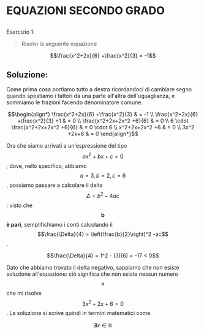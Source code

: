 ﻿# EQUAZIONI SECONDO GRADO

<!--Upmath extremely simplifies this task by using Markdown and LaTeX. It converts the Markdown syntax extended with LaTeX equations support into HTML code you can publish anywhere on the web.-->

<!--![Paper written in LaTeX](/i/latex.jpg)-->

## 

Esercizio 1:

> Risolvi la seguente equazione 

$$\frac{x^2+2x}{6} +\frac{x^2}{3} = -1$$

## Soluzione:

Come prima cosa portiamo tutto a destra ricordandoci di cambiare segno quando spostiamo i fattori da una parte all'altra dell'uguaglianza, e sommiamo le frazioni facendo denominatore comune.

$$\begin{align*}
\frac{x^2+2x}{6} +\frac{x^2}{3} & = -1 \\
\frac{x^2+2x}{6} +\frac{x^2}{3} +1 & = 0 \\
\frac{x^2+2x+2x^2 +6}{6} & = 0 \\
6 \cdot \frac{x^2+2x+2x^2 +6}{6} & = 0 \cdot 6 \\
x^2+2x+2x^2 +6 & = 0 \\
3x^2 +2x+6 & = 0
\end{align*}$$

Ora che siamo arrivati a un'espressione del tipo $$ax^2+bx+c=0$$, dove, nello specifico, abbiamo $$a=3,b=2,c=6$$, possiamo passare a calcolare il delta $$\Delta = b^2-4ac$$: visto che $$\mathbf{b}$$ **è pari**, semplifichiamo i conti calcolando il $$\frac{\Delta}{4} = \left(\frac{b}{2}\right)^2 -ac$$.

$$\frac{\Delta}{4} = 1^2 - (3)(6) = -17 < 0$$

Dato che abbiamo trovato il delta negativo, sappiamo che non esiste soluzione all'equazione: ciò significa che non esiste nessun numero $$x$$ che mi risolve $$3x^2+2x+6 = 0$$. La soluzione si scrive quindi in termini matematici come 

$$\nexists x \in \mathbb{R}$$



